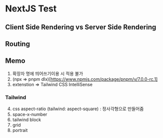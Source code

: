 # NextJS Test

## Client Side Rendering vs Server Side Rendering

## Routing

## Memo

1. 확장자 명에 띄어쓰기이용 시 적용 불가
2. (npx => pnpm dlx)[https://www.npmjs.com/package/pnpm/v/7.0.0-rc.1]
3. extenstion => Tailwind CSS IntelliSense

### Tailwind

4. css aspect-ratio (tailwind: aspect-square) : 정사각형으로 만들어줌
5. space-x-number
6. tailwind block
7. grid
8. portrait